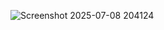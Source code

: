 ![Screenshot 2025-07-08 204124](https://github.com/user-attachments/assets/e69f1f1c-bfdc-4596-af60-b87f692813a7)
